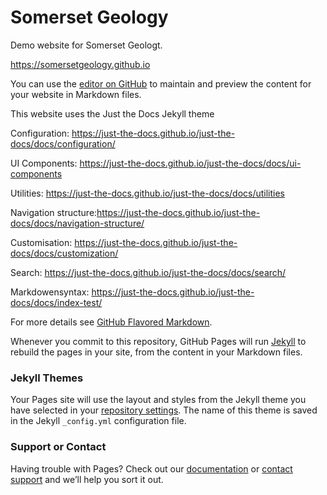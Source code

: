 # Somerset Geology
Demo website for Somerset Geologt.

https://somersetgeology.github.io

You can use the [editor on GitHub](https://github.com/somersetgeology/somersetgeology/edit/master/README.md) to maintain and preview the content for your website in Markdown files.

This website uses the Just the Docs Jekyll theme

Configuration: https://just-the-docs.github.io/just-the-docs/docs/configuration/

UI Components: https://just-the-docs.github.io/just-the-docs/docs/ui-components

Utilities: https://just-the-docs.github.io/just-the-docs/docs/utilities

Navigation structure:https://just-the-docs.github.io/just-the-docs/docs/navigation-structure/

Customisation: https://just-the-docs.github.io/just-the-docs/docs/customization/

Search: https://just-the-docs.github.io/just-the-docs/docs/search/

Markdowensyntax: https://just-the-docs.github.io/just-the-docs/docs/index-test/

For more details see [GitHub Flavored Markdown](https://guides.github.com/features/mastering-markdown/).

Whenever you commit to this repository, GitHub Pages will run [Jekyll](https://jekyllrb.com/) to rebuild the pages in your site, from the content in your Markdown files.

### Jekyll Themes

Your Pages site will use the layout and styles from the Jekyll theme you have selected in your [repository settings](https://github.com/pmarsceill/test-jtd/settings). The name of this theme is saved in the Jekyll `_config.yml` configuration file.

### Support or Contact

Having trouble with Pages? Check out our [documentation](https://help.github.com/categories/github-pages-basics/) or [contact support](https://github.com/contact) and we’ll help you sort it out.
